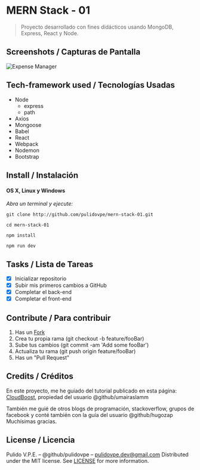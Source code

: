 # MERN Stack - 01
> Proyecto desarrollado con fines didácticos usando MongoDB, Express, React y Node.

## Screenshots / Capturas de Pantalla
![Expense Manager](https://lh3.googleusercontent.com/iCiJtp1m667Co3ZW7RVX9WnxTGBhrc2bXCv4ps_8ebiudlUo1xWkDIwUOcJiOquUJEIVP5N6oUdl=s600 "Expense Manager")

## Tech-framework used / Tecnologías Usadas
- Node
	- express
	- path
- Axios
- Mongoose
- Babel
- React
- Webpack
- Nodemon
- Bootstrap

## Install / Instalación
#### OS X, Linux y Windows
*Abra un terminal y ejecute:*
```Shell
git clone http://github.com/pulidovpe/mern-stack-01.git

cd mern-stack-01

npm install

npm run dev
```
## Tasks / Lista de Tareas
- [x] Inicializar repositorio
- [x] Subir mis primeros cambios a GitHub
- [x] Completar el back-end
- [x] Completar el front-end

## Contribute / Para contribuir
1. Has un [Fork](https://github.com/pulidovpe/mern-stack-01/fork)
2. Crea tu propia rama (git checkout -b feature/fooBar)
3. Sube tus cambios (git commit -am 'Add some fooBar')
4. Actualiza tu rama (git push origin feature/fooBar)
5. Has un "Pull Request"

## Credits / Créditos
En este proyecto, me he guiado del tutorial publicado en esta página:
[CloudBoost](https://blog.cloudboost.io/creating-your-first-mern-stack-application-b6604d12e4d3), propiedad del usuario @github/umairaslamm 

También me guié de otros blogs de programación, stackoverflow, grupos de facebook y conté también con la guía del usuario @github/hugozap 
Muchísimas gracias.

## License / Licencia
Pulido V.P.E. – @github/pulidovpe – pulidovpe.dev@gmail.com
Distributed under the MIT license. See [LICENSE](LICENSE) for more information.
